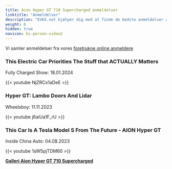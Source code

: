 ```yaml
---
title: Aion Hyper GT 710 Supercharged anmeldelser
linktitle: "Anmeldelser"
description: "EVKX.net hjælper dig med at finde de bedste anmeldelser af denne model."
weight: 6
hidden: true
navicon: bi-person-video2
---
```

Vi samler anmeldelser fra vores [foretrukne online anmeldere](../../../../../guides/evreviewers/)

<div class="container text-center shadow p-2 pe-4 mb-5 bg-body-tertiary rounded border">
<h3>This Electric Car Priorities The Stuff that ACTUALLY Matters</h3>
<p>Fully Charged Show: 18.01.2024</p>

{{< youtube NjZRCx1aDeE >}}

</div>
<div class="container text-center shadow p-2 pe-4 mb-5 bg-body-tertiary rounded border">
<h3>Hyper GT: Lambo Doors And Lidar</h3>
<p>Wheelsboy: 11.11.2023</p>

{{< youtube j6aiUa1F_rU >}}

</div>
<div class="container text-center shadow p-2 pe-4 mb-5 bg-body-tertiary rounded border">
<h3>This Car Is A Tesla Model S From The Future - AION Hyper GT</h3>
<p>Inside China Auto: 04.08.2023</p>

{{< youtube 1sW5pjTDM60 >}}

</div>
<div class="mt-3 mb-3">
<a href="../gallery/" class="text-decoration-none text-black">
<strong><i class="bi-arrow-left"></i>Galleri  </strong>
</a>
<a href="../" class="text-decoration-none text-black float-end">
<strong>Aion Hyper GT 710 Supercharged <i class="bi-arrow-right"></i></strong>
</a>
</div>
